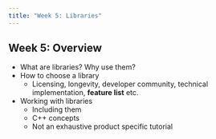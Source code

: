 ```yaml
---
title: "Week 5: Libraries"
---
```


## Week 5: Overview

* What are libraries? Why use them?
* How to choose a library
    * Licensing, longevity, developer community, technical implementation, **feature list** etc.
* Working with libraries
    * Including them
    * C++ concepts
    * Not an exhaustive product specific tutorial

